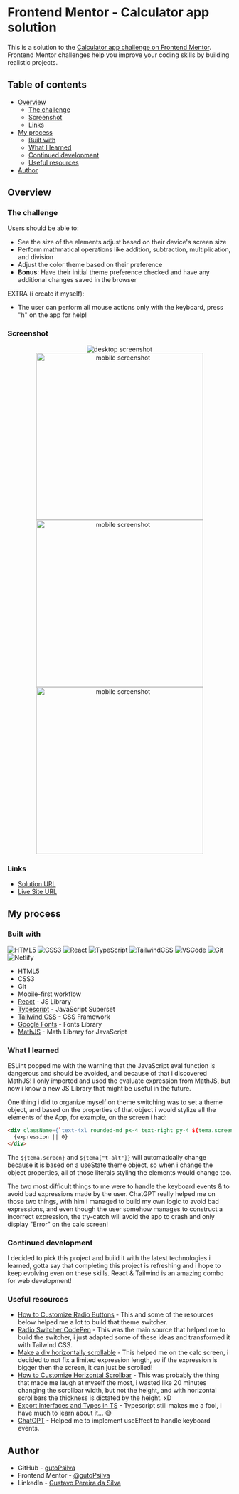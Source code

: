 # Frontend Mentor - Calculator app solution

This is a solution to the [Calculator app challenge on Frontend Mentor](https://www.frontendmentor.io/challenges/calculator-app-9lteq5N29). Frontend Mentor challenges help you improve your coding skills by building realistic projects.

## Table of contents

- [Overview](#overview)
  - [The challenge](#the-challenge)
  - [Screenshot](#screenshot)
  - [Links](#links)
- [My process](#my-process)
  - [Built with](#built-with)
  - [What I learned](#what-i-learned)
  - [Continued development](#continued-development)
  - [Useful resources](#useful-resources)
- [Author](#author)

## Overview

### The challenge

Users should be able to:

- See the size of the elements adjust based on their device's screen size
- Perform mathmatical operations like addition, subtraction, multiplication, and division
- Adjust the color theme based on their preference
- **Bonus**: Have their initial theme preference checked and have any additional changes saved in the browser

EXTRA (i create it myself):
- The user can perform all mouse actions only with the keyboard, press "h" on the app for help!

### Screenshot

<div align="center">
  <img src="./src/images/desktop.jpeg" alt="desktop screenshot">
  <img src="./src/images/mobile1.jpeg" alt="mobile screenshot" style="width: 375px">
  <img src="./src/images/mobile2.jpeg" alt="mobile screenshot" style="width: 375px">
  <img src="./src/images/mobile3.jpeg" alt="mobile screenshot" style="width: 375px">
</div>

### Links

- [Solution URL](#)
- [Live Site URL](https://gutopsilva-calculator-app.netlify.app/)

## My process

### Built with

<!-- Badges -->

![HTML5](https://img.shields.io/badge/html5-%23E34F26.svg?style=for-the-badge&logo=html5&logoColor=white)
![CSS3](https://img.shields.io/badge/css3-%231572B6.svg?style=for-the-badge&logo=css3&logoColor=white)
![React](https://img.shields.io/badge/react-%2320232a.svg?style=for-the-badge&logo=react&logoColor=%2361DAFB)
![TypeScript](https://img.shields.io/badge/typescript-%23007ACC.svg?style=for-the-badge&logo=typescript&logoColor=white)
![TailwindCSS](https://img.shields.io/badge/tailwindcss-%2338B2AC.svg?style=for-the-badge&logo=tailwind-css&logoColor=white)
![VSCode](https://img.shields.io/badge/-VSCODE-007ACC?style=for-the-badge&&logo=visual-studio-code&logoColor=white)
![Git](https://img.shields.io/badge/git-%23F05033.svg?style=for-the-badge&logo=git&logoColor=white)
![Netlify](https://img.shields.io/badge/netlify-%23000000.svg?style=for-the-badge&logo=netlify&logoColor=#00C7B7)

- HTML5
- CSS3
- Git
- Mobile-first workflow
- [React](https://reactjs.org/) - JS Library
- [Typescript](https://www.typescriptlang.org/) - JavaScript Superset
- [Tailwind CSS](https://tailwindcss.com/) - CSS Framework
- [Google Fonts](https://fonts.google.com/) - Fonts Library
- [MathJS](https://mathjs.org/) - Math Library for JavaScript

### What I learned

ESLint popped me with the warning that the JavaScript eval function is dangerous and should be avoided, and because of that i discovered MathJS! I only imported and used the evaluate expression from MathJS, but now i know a new JS Library that might be useful in the future.

One thing i did to organize myself on theme switching was to set a theme object, and based on the properties of that object i would stylize all the elements of the App, for example, on the screen i had: 

``` html
<div className={`text-4xl rounded-md px-4 text-right py-4 ${tema.screen} ${tema["t-alt"]} overflow-y-hidden overflow-x-auto`}>
  {expression || 0}
</div>
```

The ```${tema.screen}``` and ```${tema["t-alt"]}``` will automatically change because it is based on a useState theme object, so when i change the object properties, all of those literals styling the elements would change too.

The two most difficult things to me were to handle the keyboard events & to avoid bad expressions made by the user. ChatGPT really helped me on those two things, with him i managed to build my own logic to avoid bad expressions, and even though the user somehow manages to construct a incorrect expression, the try-catch will avoid the app to crash and only display "Error" on the calc screen!

### Continued development

I decided to pick this project and build it with the latest technologies i learned, gotta say that completing this project is refreshing and i hope to keep evolving even on these skills. React & Tailwind is an amazing combo for web development!

### Useful resources

- [How to Customize Radio Buttons](https://www.w3schools.com/howto/howto_css_custom_checkbox.asp) - This and some of the resources below helped me a lot to build that theme switcher.
- [Radio Switcher CodePen](https://codepen.io/fredjens/pen/adqLNO) - This was the main source that helped me to build the switcher, i just adapted some of these ideas and transformed it with Tailwind CSS.
- [Make a div horizontally scrollable](https://www.geeksforgeeks.org/make-a-div-horizontally-scrollable-using-css/) - This helped me on the calc screen, i decided to not fix a limited expression length, so if the expression is bigger then the screen, it can just be scrolled!
- [How to Customize Horizontal Scrollbar](https://stackoverflow.com/questions/44334106/how-can-i-style-horizontal-scrollbar-by-css) - This was probably the thing that made me laugh at myself the most, i wasted like 20 minutes changing the scrollbar width, but not the height, and with horizontal scrollbars the thickness is dictated by the height. xD
- [Export Interfaces and Types in TS](https://bobbyhadz.com/blog/typescript-export-interface#:~:text=%23%20Export%20a%20Type%20in%20TypeScript,necessary%20in%20a%20single%20file.) - Typescript still makes me a fool, i have much to learn about it... 😅
- [ChatGPT](https://chat.openai.com/) - Helped me to implement useEffect to handle keyboard events.

## Author

- GitHub - [gutoPsilva](https://github.com/gutoPsilva)
- Frontend Mentor - [@gutoPsilva](https://www.frontendmentor.io/profile/gutoPsilva)
- LinkedIn - [Gustavo Pereira da Silva](https://www.linkedin.com/in/gustavo-pereira-da-silva-b5b684247/)
